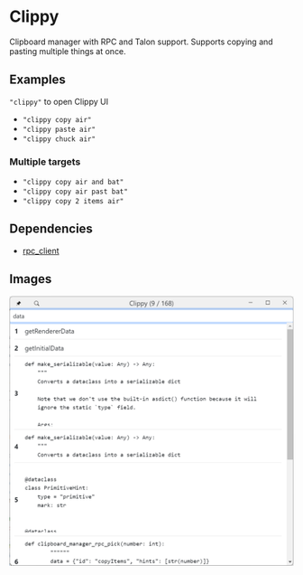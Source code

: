 # Clippy

Clipboard manager with RPC and Talon support. Supports copying and pasting multiple things at once.

## Examples

`"clippy"` to open Clippy UI

-   `"clippy copy air"`
-   `"clippy paste air"`
-   `"clippy chuck air"`

### Multiple targets

-   `"clippy copy air and bat"`
-   `"clippy copy air past bat"`
-   `"clippy copy 2 items air"`

## Dependencies

-   [rpc_client](../../core/rpc_client/)

## Images

![Clippy](./clippy.png)
